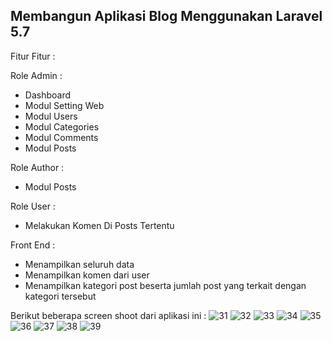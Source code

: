## Membangun Aplikasi Blog Menggunakan Laravel 5.7 

Fitur Fitur : 

Role Admin :
- Dashboard
- Modul Setting Web
- Modul Users
- Modul Categories
- Modul Comments
- Modul Posts

Role Author :
- Modul Posts

Role User :
- Melakukan Komen Di Posts Tertentu

Front End :
- Menampilkan seluruh data
- Menampilkan komen dari user
- Menampilkan kategori post beserta jumlah post yang terkait dengan kategori tersebut

Berikut beberapa screen shoot dari aplikasi ini :
![31](https://user-images.githubusercontent.com/13019337/50311803-07653b80-04d9-11e9-8ed5-734777dda94b.png)
![32](https://user-images.githubusercontent.com/13019337/50311804-07fdd200-04d9-11e9-929a-66a7078d5e9b.png)
![33](https://user-images.githubusercontent.com/13019337/50311805-07fdd200-04d9-11e9-8c6a-2d85b4637208.png)
![34](https://user-images.githubusercontent.com/13019337/50311807-07fdd200-04d9-11e9-88ee-d54a29f9204e.png)
![35](https://user-images.githubusercontent.com/13019337/50311808-08966880-04d9-11e9-9d9b-d9a370fffdd2.png)
![36](https://user-images.githubusercontent.com/13019337/50311809-08966880-04d9-11e9-91dd-bef60dce67e3.png)
![37](https://user-images.githubusercontent.com/13019337/50311810-08966880-04d9-11e9-92e8-4a2bade18653.png)
![38](https://user-images.githubusercontent.com/13019337/50311811-092eff00-04d9-11e9-9f9d-149e2227cf97.png)
![39](https://user-images.githubusercontent.com/13019337/50311812-092eff00-04d9-11e9-9e39-605d154a041f.png)
